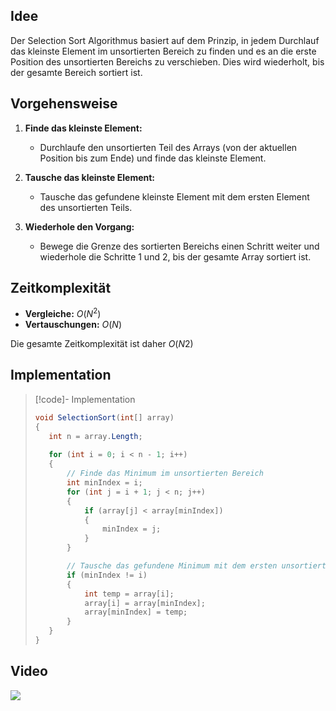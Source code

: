 ## Idee

Der Selection Sort Algorithmus basiert auf dem Prinzip, in jedem Durchlauf das kleinste Element im unsortierten Bereich zu finden und es an die erste Position des unsortierten Bereichs zu verschieben. Dies wird wiederholt, bis der gesamte Bereich sortiert ist.

## Vorgehensweise

1. **Finde das kleinste Element:**
    
    - Durchlaufe den unsortierten Teil des Arrays (von der aktuellen Position bis zum Ende) und finde das kleinste Element.
2. **Tausche das kleinste Element:**
    
    - Tausche das gefundene kleinste Element mit dem ersten Element des unsortierten Teils.
3. **Wiederhole den Vorgang:**
    
    - Bewege die Grenze des sortierten Bereichs einen Schritt weiter und wiederhole die Schritte 1 und 2, bis der gesamte Array sortiert ist.

## Zeitkomplexität

- **Vergleiche:** $O(N^2)$
- **Vertauschungen:** $O(N)$

Die gesamte Zeitkomplexität ist daher $O(N2)$

## Implementation
> [!code]- Implementation
> ```csharp
> void SelectionSort(int[] array)
>{
>    int n = array.Length;
>    
>    for (int i = 0; i < n - 1; i++)
>    {
>        // Finde das Minimum im unsortierten Bereich
>        int minIndex = i;
>        for (int j = i + 1; j < n; j++)
>        {
>            if (array[j] < array[minIndex])
>            {
>                minIndex = j;
>            }
>        }
>
>        // Tausche das gefundene Minimum mit dem ersten unsortierten Element
>        if (minIndex != i)
>        {
>            int temp = array[i];
>            array[i] = array[minIndex];
>            array[minIndex] = temp;
>        }
>    }
>}
>```

## Video
![](https://www.youtube.com/watch?v=92BfuxHn2XE&list=PLZh3kxyHrVp_AcOanN_jpuQbcMVdXbqei&index=11)